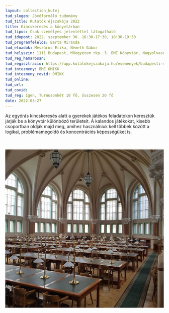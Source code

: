 ```yaml
---
layout: collection_kutej
tud_slogen: Jövőformáló tudomány
tud_title: Kutatók éjszakája 2022
title: Kincskeresés a könyvtárban
tud_tipus: Csak személyes jelenléttel látogatható
tud_idopont: 2022. szeptember 30. 16:30-17:30, 18:30-19:30
tud_programfelelos: Barta Miranda
tud_eloadok: Mészáros Erika, Németh Gábor
tud_helyszin: 1111 Budapest, Műegyetem rkp. 3. BME Könyvtár, Nagyolvasó
tud_reg_hamarosan:
tud_regisztracio: https://app.kutatokejszakaja.hu/esemenyek/budapesti-muszaki-es-gazdasagtudomanyi-egyetem/kincskereses-a-konyvtarban
tud_intezmeny: BME OMIKK
tud_intezmeny_rovid: OMIKK
tud_online:
tud_url: 
tud_covid:
tud_reg: Igen, Turnusonkét 10 fő, összesen 20 fő
date: 2022-03-27
---
```


Az egyórás kincskeresés alatt a gyerekek játékos feladatokon keresztük járják be a könyvtár különböző területeit. A kalandos játékokat, kisebb csoportban oldják majd meg, amihez használniuk kell többek között a logikai, problémamegoldó és koncentrációs képességüket is.

<br><br>
<img src="images/Kincskereses_a_konyvtarban.jpg" max-width="500" class="center" max-width="500" class="center">